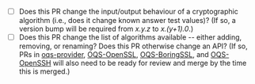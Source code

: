 <!-- Please give a brief explanation of the purpose of this pull request. -->

<!-- Does this PR resolve any issue?  If so, please reference it using automatic-closing keywords like "Fixes #123." -->

<!-- Any PR adding a new feature is expected to contain a test; the test should be part of CI testing, preferably within the ".github/workflows" directory tree. Please add an explanation to the PR if/when (why) this cannot be done. -->

<!-- Please answer the following questions to help manage version and changes across projects. -->

* [ ] Does this PR change the input/output behaviour of a cryptographic algorithm (i.e., does it change known answer test values)?  (If so, a version bump will be required from *x.y.z* to *x.(y+1).0*.)
* [ ] Does this PR change the list of algorithms available -- either adding, removing, or renaming? Does this PR otherwise change an API? (If so, PRs in [oqs-provider](https://github.com/open-quantum-safe/oqs-provider), [OQS-OpenSSL](https://github.com/open-quantum-safe/openssl), [OQS-BoringSSL](https://github.com/open-quantum-safe/boringssl), and [OQS-OpenSSH](https://github.com/open-quantum-safe/openssh) will also need to be ready for review and merge by the time this is merged.)

<!-- Once your pull request is ready for review and passing continuous integration tests, please convert from a draft PR to a normal PR, and request a review from one of the OQS core team members. -->

